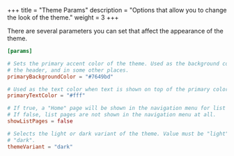 +++
title = "Theme Params"
description = "Options that allow you to change the look of the theme."
weight = 3
+++

There are several parameters you can set that affect the appearance of the theme.

```toml
[params]

# Sets the primary accent color of the theme. Used as the background color for
# the header, and in some other places.
primaryBackgroundColor = "#7649bd"

# Used as the text color when text is shown on top of the primary color.
primaryTextColor = "#fff"

# If true, a "Home" page will be shown in the navigation menu for list pages.
# If false, list pages are not shown in the navigation menu at all.
showListPages = false

# Selects the light or dark variant of the theme. Value must be "light" or
# "dark".
themeVariant = "dark"
```
